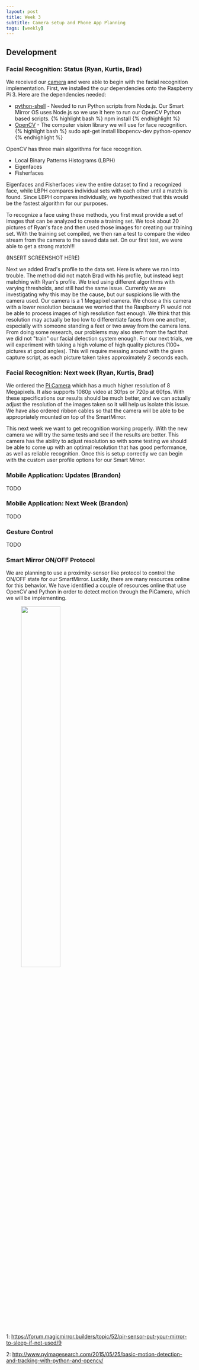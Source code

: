 ```yaml
---
layout: post
title: Week 3
subtitle: Camera setup and Phone App Planning
tags: [weekly]
---
```


## Development

### Facial Recognition: Status (Ryan, Kurtis, Brad)
We received our [camera](https://www.amazon.com/gp/aw/d/B00VFQK1Q6/ref=ya_st_dp_summary) and were able to begin with the facial recognition implementation. First, we installed the our dependencies onto the Raspberry Pi 3.
Here are the dependencies needed:
* [python-shell](https://www.npmjs.com/package/python-shell) - Needed to run Python scripts from Node.js. Our Smart Mirror OS uses Node.js so we use it here to run our OpenCV Python based scripts.
{% highlight bash %}
npm install
{% endhighlight %}
* [OpenCV](http://opencv.org/) - The computer vision library we will use for face recognition.
{% highlight bash %}
sudo apt-get install libopencv-dev python-opencv
{% endhighlight %}

OpenCV has three main algorithms for face recognition.
* Local Binary Patterns Histograms (LBPH)
* Eigenfaces
* Fisherfaces

Eigenfaces and Fisherfaces view the entire dataset to find a recognized face, while LBPH compares individual sets with each other until a match is found. Since LBPH compares individually, we hypothesized that this would be the fastest algorithm for our purposes.

To recognize a face using these methods, you first must provide a set of images that can be analyzed to create a training set. We took about 20 pictures of Ryan's face and then used those images for creating our training set. With the training set compiled, we then ran a test to compare the video stream from the camera to the saved data set. On our first test, we were able to get a strong match!!!

(INSERT SCREENSHOT HERE)

Next we added Brad's profile to the data set. Here is where we ran into trouble. The method did not match Brad with his profile, but instead kept matching with Ryan's profile. We tried using different algorithms with varying thresholds, and still had the same issue. Currently we are investigating why this may be the cause, but our suspicions lie with the camera used. Our camera is a 1 Megapixel camera. We chose a this camera with a lower resolution because we worried that the Raspberry Pi would not be able to process images of high resolution fast enough. We think that this resolution may actually be too low to differentiate faces from one another, especially with someone standing a feet or two away from the camera lens. From doing some research, our problems may also stem from the fact that we did not "train" our facial detection system enough. For our next trials, we will experiment with taking a high volume of high quality pictures (100+ pictures at good angles). This will require messing around with the given capture script, as each picture taken takes approximately 2 seconds each.

### Facial Recognition: Next week (Ryan, Kurtis, Brad)

We ordered the [Pi Camera](https://www.raspberrypi.org/products/camera-module-v2/) which has a much higher resolution of 8 Megapixels. It also supports 1080p video at 30fps or 720p at 60fps. With these specifications our results should be much better, and we can actually adjust the resolution of the images taken so it will help us isolate this issue. We have also ordered ribbon cables so that the camera will be able to be appropriately mounted on top of the SmartMirror.

This next week we want to get recognition working properly. With the new camera we will try the same tests and see if the results are better. This camera has the ability to adjust resolution so with some testing we should be able to come up with an optimal resolution that has good performance, as well as reliable recognition. Once this is setup correctly we can begin with the custom user profile options for our Smart Mirror.

### Mobile Application: Updates (Brandon)
TODO

### Mobile Application: Next Week (Brandon)
TODO

### Gesture Control
TODO

### Smart Mirror ON/OFF Protocol
We are planning to use a proximity-sensor like protocol to control the ON/OFF state for our SmartMirror. Luckily, there are many resources online for this behavior. We have identified a couple of resources online that use OpenCV and Python in order to detect motion through the PiCamera, which we will be implementing.

<figure>
	<img style="width: 50%; height: 50%" src="{{ 'http://www.pyimagesearch.com/wp-content/uploads/2015/05/animated_motion_02.gif' | prepend: site.baseurl }}" alt=""> 
	<!-- <figcaption>Motion detection with a Raspberry Pi and Camera.</figcaption> -->
</figure>

1: https://forum.magicmirror.builders/topic/52/pir-sensor-put-your-mirror-to-sleep-if-not-used/9

2: http://www.pyimagesearch.com/2015/05/25/basic-motion-detection-and-tracking-with-python-and-opencv/